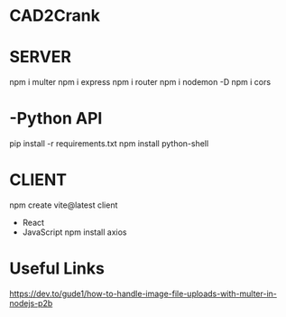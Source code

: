 # CAD2Crank
# SERVER
npm i multer
npm i express
npm i router 
npm i nodemon -D
npm i cors

# -Python API
pip install -r requirements.txt
npm install python-shell


# CLIENT 
npm create vite@latest client
- React
- JavaScript
npm install axios

# Useful Links
https://dev.to/gude1/how-to-handle-image-file-uploads-with-multer-in-nodejs-p2b